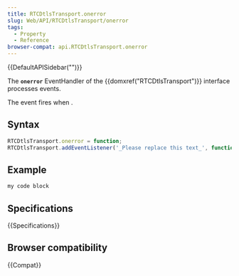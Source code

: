 ```yaml
---
title: RTCDtlsTransport.onerror
slug: Web/API/RTCDtlsTransport/onerror
tags:
  - Property
  - Reference
browser-compat: api.RTCDtlsTransport.onerror
---
```

{{DefaultAPISidebar("")}}

The **`onerror`** EventHandler of the {{domxref("RTCDtlsTransport")}} interface processes  events.

The  event fires when .

## Syntax

```js
RTCDtlsTransport.onerror = function;
RTCDtlsTransport.addEventListener('_Please replace this text_', function);
```

## Example

```js
my code block
```

## Specifications

{{Specifications}}

## Browser compatibility

{{Compat}}

